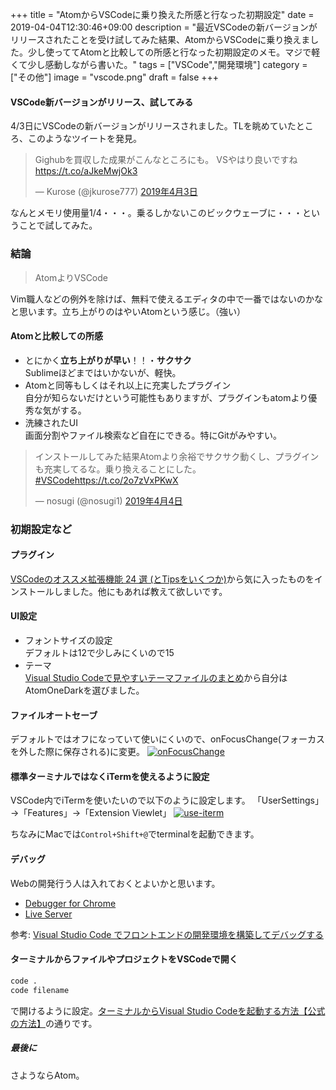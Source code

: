 +++
title = "AtomからVSCodeに乗り換えた所感と行なった初期設定"
date = 2019-04-04T12:30:46+09:00
description = "最近VSCodeの新バージョンがリリースされたことを受け試してみた結果、AtomからVSCodeに乗り換えました。少し使っててAtomと比較しての所感と行なった初期設定のメモ。マジで軽くて少し感動しながら書いた。"
tags = ["VSCode","開発環境"]
category = ["その他"]
image = "vscode.png"
draft = false
+++

#### VSCode新バージョンがリリース、試してみる
4/3日にVSCodeの新バージョンがリリースされました。TLを眺めていたところ、このようなツイートを発見。
<blockquote class="twitter-tweet" data-lang="ja"><p lang="ja" dir="ltr">Gighubを買収した成果がこんなところにも。 VSやはり良いですね <a href="https://t.co/aJkeMwjOk3">https://t.co/aJkeMwjOk3</a></p>&mdash; Kurose (@jkurose777) <a href="https://twitter.com/jkurose777/status/1113315511486504960?ref_src=twsrc%5Etfw">2019年4月3日</a></blockquote>
<script async src="https://platform.twitter.com/widgets.js" charset="utf-8"></script>

なんとメモリ使用量1/4・・・。乗るしかないこのビックウェーブに・・・ということで試してみた。

### 結論
> AtomよりVSCode

Vim職人などの例外を除けば、無料で使えるエディタの中で一番ではないのかなと思います。立ち上がりのはやいAtomという感じ。（強い）

#### Atomと比較しての所感
- とにかく**立ち上がりが早い**！！・**サクサク**  
Sublimeほどまではいかないが、軽快。
- Atomと同等もしくはそれ以上に充実したプラグイン  
自分が知らないだけという可能性もありますが、プラグインもatomより優秀な気がする。
- 洗練されたUI  
画面分割やファイル検索など自在にできる。特にGitがみやすい。


<blockquote class="twitter-tweet" data-lang="ja"><p lang="ja" dir="ltr">インストールしてみた結果Atomより余裕でサクサク動くし、プラグインも充実してるな。乗り換えることにした。 <a href="https://twitter.com/hashtag/VSCode?src=hash&amp;ref_src=twsrc%5Etfw">#VSCode</a><a href="https://t.co/2o7zVxPKwX">https://t.co/2o7zVxPKwX</a></p>&mdash; nosugi (@nosugi1) <a href="https://twitter.com/nosugi1/status/1113628550181965824?ref_src=twsrc%5Etfw">2019年4月4日</a></blockquote>
<script async src="https://platform.twitter.com/widgets.js" charset="utf-8"></script>


### 初期設定など
#### プラグイン
[VSCodeのオススメ拡張機能 24 選 (とTipsをいくつか)](https://t.co/2o7zVxPKwX)から気に入ったものをインストールしました。他にもあれば教えて欲しいです。

#### UI設定
- フォントサイズの設定  
デフォルトは12で少しみにくいので15
- テーマ  
[Visual Studio Codeで見やすいテーマファイルのまとめ](https://coliss.com/articles/build-websites/operation/work/best-of-visual-studio-code-themes.html)から自分はAtomOneDarkを選びました。

#### ファイルオートセーブ
デフォルトではオフになっていて使いにくいので、onFocusChange(フォーカスを外した際に保存される)に変更。
[![onFocusChange](https://i.gyazo.com/ddfa389faee5fd4d97b86b706545ab68.png)](https://gyazo.com/ddfa389faee5fd4d97b86b706545ab68)

#### 標準ターミナルではなくiTermを使えるように設定
VSCode内でiTermを使いたいので以下のように設定します。 「UserSettings」→「Features」→「Extension Viewlet」
[![use-iterm](https://i.gyazo.com/3d57e01e4e5326b67564e4a848259b7f.png)](https://gyazo.com/3d57e01e4e5326b67564e4a848259b7f)

ちなみにMacでは`Control+Shift+@`でterminalを起動できます。

#### デバッグ
Webの開発行う人は入れておくとよいかと思います。
- [Debugger for Chrome](https://marketplace.visualstudio.com/items?itemName=msjsdiag.debugger-for-chrome)
- [Live Server](https://marketplace.visualstudio.com/items?itemName=ritwickdey.LiveServer)

参考: [Visual Studio Code でフロントエンドの開発環境を構築してデバッグする](https://qiita.com/C3REVE/items/273646ad028e98758e70)

#### ターミナルからファイルやプロジェクトをVSCodeで開く
```bash
code .
code filename
```
で開けるように設定。[ターミナルからVisual Studio Codeを起動する方法【公式の方法】](https://qiita.com/naru0504/items/c2ed8869ffbf7682cf5c)の通りです。


##### 最後に
さようならAtom。